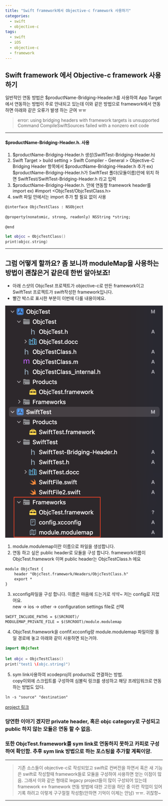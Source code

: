 ```yaml
---
title: "Swift framework에서 Objective-c framework 사용하기"
categories:
  - swift
  - objective-c
tags:
  - swift
  - iOS
  - objective-c
  - framework
---
```




## Swift framework 에서 Objective-c framework 사용하기

일반적인 연동 방법은 $productName-Bridging-Header.h를 사용하여 App Target에서 연동하는 방법이 주로 안내되고 있는데 이와 같은 방법으로 framework에서 연동하면 아래와 같은 오류가 발생 하는 군여 ㅠㅠ

> error: using bridging headers with framework targets is unsupported
Command CompileSwiftSources failed with a nonzero exit code

---

#### $productName-Bridging-Header.h. 사용
1. $productName-Bridging-Header.h 생성(SwiftTest-Bridging-Header.h)
2. Swift Target > build setting > Swift Compiler - General > Objective-C Bridging Header 항목에서 
$productName-Bridging-Header.h 추가
ex) $productName-Bridging-Header.h가 SwiftTest 폴더(모듈이름)안에 위치 하면 SwiftTest/SwiftTest-Bridging-Header.h 라고 입력
3. $productName-Bridging-Header.h. 안에 연동할 framework header를 import
ex) #import <ObjcTest/ObjcTestClass.h>
4. swift 파일 안에서는 import 추가 할 필요 없이 사용

```
@interface ObjcTestClass : NSObject

@property(nonatomic, strong, readonly) NSString *string;

@end
```

```swift
let objcc = ObjcTestClass()
print(objcc.string)
```
---

## 그럼 어떻게 할까요? 좀 보니까 moduleMap을 사용하는 방법이 괜찮은거 같은데 한번 알아보죠!

- 아래 스샷의 ObjcTest 프로젝트가 objective-c로 만든 framework이고 SwiftTest 프로젝트가 swift작성한 framework입니다.
- 빨간 박스로 표시한 부분이 이번에 다룰 내용이에요.

![](https://github.com/makuvex/makuvex.github.io/blob/main/assets/framework_shot1.png?raw=true)

1. module.modulemap이란 이름으로 파일을 생성합니다.
2. 연동 하고 싶은 public header로 모듈을 구성 합니다. framework이름이 ObjcTest.framework 이며 public header는  ObjcTestClass.h 에요
```
module ObjcTest {
    header "ObjcTest.framework/Headers/ObjcTestClass.h"
    export *
}
```
3. xcconfig파일을 구성 합니다. 이름은 마음에 드는거로 샥샥~ 저는 config로 지었어요.  
new -> ios -> other -> configuration settings file로 선택
```
SWIFT_INCLUDE_PATHS = $(SRCROOT)/
MODULEMAP_PRIVATE_FILE = $(SRCROOT)/module.modulemap
```
4. ObjcTest.framework을 confif.xcconfig랑 module.modulemap 파일이랑 동일 경로에 놓고 아래와 같이 사용하면 되는거야.       

```swift
import ObjcTest

let objc = ObjcTestClass()
print("test1 \(objc.string)")
```

5. sym link사용하여 xcodeproj의 products로 연결하는 방법.   
copy이외에 스크립트를 구성하여 심볼릭 링크를 생성하고 해당 프레임워크로 연동하는 방법도 있다.
```
ln -s "source" "destination"
```

[project 링크](https://github.com/makuvex/makuvex.github.io/blob/main/assets/objcWithSwiftFramework_0704.zip)

### 당연한 이야기 겠지만 private header, 혹은 objc category로 구성되고 public 하지 않는 모듈은 연동 할 수 없음. 
### 또한 ObjcTest.framework를 sym link로 연동하지 못하고 카피로 구성하여 확인함. 추후 sym link 방법으로 하는 포스팅을 추가할 계획이얌.

---
> 기존 소스들이 objective-c로 작성되었고 swift로 컨버전을 하면서 혹은 새 기능은 swift로 작성할때 framework들로 모듈을 구성하여 사용하면 얻는 이점이 많음.
그래서 이와 같은 형태로 legacy project들이 많이 구성되어 있는데 framework <-> framework 연동 방법에 대한 고민을 하던 중 이런 작업이 있어 기록 하려고 이렇게 구구절절 작성함(안하면 기억이 이제는 안남) ㅠㅠ. 귀찮항~
---

